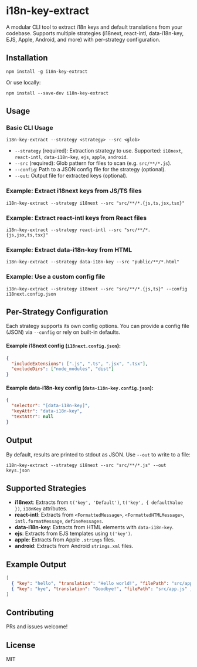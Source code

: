# i18n-key-extract

A modular CLI tool to extract i18n keys and default translations from your codebase. Supports multiple strategies (i18next, react-intl, data-i18n-key, EJS, Apple, Android, and more) with per-strategy configuration.

## Installation

```
npm install -g i18n-key-extract
```

Or use locally:

```
npm install --save-dev i18n-key-extract
```

## Usage

### Basic CLI Usage

```
i18n-key-extract --strategy <strategy> --src <glob>
```

- `--strategy` (required): Extraction strategy to use. Supported: `i18next`, `react-intl`, `data-i18n-key`, `ejs`, `apple`, `android`.
- `--src` (required): Glob pattern for files to scan (e.g. `src/**/*.js`).
- `--config`: Path to a JSON config file for the strategy (optional).
- `--out`: Output file for extracted keys (optional).

### Example: Extract i18next keys from JS/TS files

```
i18n-key-extract --strategy i18next --src "src/**/*.{js,ts,jsx,tsx}"
```

### Example: Extract react-intl keys from React files

```
i18n-key-extract --strategy react-intl --src "src/**/*.{js,jsx,ts,tsx}"
```

### Example: Extract data-i18n-key from HTML

```
i18n-key-extract --strategy data-i18n-key --src "public/**/*.html"
```

### Example: Use a custom config file

```
i18n-key-extract --strategy i18next --src "src/**/*.{js,ts}" --config i18next.config.json
```

## Per-Strategy Configuration

Each strategy supports its own config options. You can provide a config file (JSON) via `--config` or rely on built-in defaults.

#### Example i18next config (`i18next.config.json`):

```json
{
  "includeExtensions": [".js", ".ts", ".jsx", ".tsx"],
  "excludeDirs": ["node_modules", "dist"]
}
```

#### Example data-i18n-key config (`data-i18n-key.config.json`):

```json
{
  "selector": "[data-i18n-key]",
  "keyAttr": "data-i18n-key",
  "textAttr": null
}
```

## Output

By default, results are printed to stdout as JSON. Use `--out` to write to a file:

```
i18n-key-extract --strategy i18next --src "src/**/*.js" --out keys.json
```

## Supported Strategies

- **i18next**: Extracts from `t('key', 'Default')`, `t('key', { defaultValue })`, `i18nKey` attributes.
- **react-intl**: Extracts from `<FormattedMessage>`, `<FormattedHTMLMessage>`, `intl.formatMessage`, `defineMessages`.
- **data-i18n-key**: Extracts from HTML elements with `data-i18n-key`.
- **ejs**: Extracts from EJS templates using `t('key')`.
- **apple**: Extracts from Apple `.strings` files.
- **android**: Extracts from Android `strings.xml` files.

## Example Output

```json
[
  { "key": "hello", "translation": "Hello world!", "filePath": "src/app.js" },
  { "key": "bye", "translation": "Goodbye!", "filePath": "src/app.js" }
]
```

## Contributing

PRs and issues welcome!

## License

MIT
